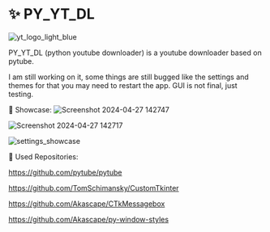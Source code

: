 # ✨ PY_YT_DL
![yt_logo_light_blue](https://github.com/LoSh-68/PY_YT_DL/assets/167639498/2b9f0780-94cc-49af-a49e-33ad33689861)


PY_YT_DL (python youtube downloader) is a youtube downloader based on pytube.

I am still working on it, some things are still bugged like the settings and themes for that you may need to restart the app.
GUI is not final, just testing.

📝 Showcase:
![Screenshot 2024-04-27 142747](https://github.com/LoSh-68/PY_YT_DL/assets/167639498/184ebe55-40f5-48dd-8b7f-cad62f100d12)

![Screenshot 2024-04-27 142717](https://github.com/LoSh-68/PY_YT_DL/assets/167639498/a4e6df0d-1295-43e7-abaa-c18bd1b877db)

![settings_showcase](https://github.com/LoSh-68/PY_YT_DL/assets/167639498/92145a84-ceba-4cf5-9ffc-6444fb4166bb)



🌟 Used Repositories:

https://github.com/pytube/pytube

https://github.com/TomSchimansky/CustomTkinter

https://github.com/Akascape/CTkMessagebox

https://github.com/Akascape/py-window-styles

